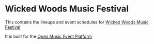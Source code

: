 # Wicked Woods Music Festival

This contains the lineups and event schedules for [Wicked Woods Music Festival](https://www.wickedwoods.ca/)

It is built for the [Open Music Event Platform](https://github.com/woodymelling/open-music-event)

